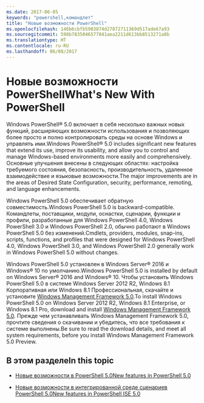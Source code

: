```yaml
---
ms.date: 2017-06-05
keywords: "powershell,командлет"
title: "Новые возможности PowerShell"
ms.openlocfilehash: 146b6cbfb5903874d27872711369d517ade67a93
ms.sourcegitcommit: 598b7835046577841aea2211d613bb8513271a8b
ms.translationtype: HT
ms.contentlocale: ru-RU
ms.lasthandoff: 06/08/2017
---
```

# <a name="what39s-new-with-powershell"></a><span data-ttu-id="feca0-103">Новые возможности PowerShell</span><span class="sxs-lookup"><span data-stu-id="feca0-103">What&#39;s New With PowerShell</span></span>
<span data-ttu-id="feca0-104">Windows PowerShell® 5.0 включает в себя несколько важных новых функций, расширяющих возможности использования и позволяющих более просто и полно контролировать среды на основе Windows и управлять ими.</span><span class="sxs-lookup"><span data-stu-id="feca0-104">Windows PowerShell® 5.0 includes significant new features that extend its use, improve its usability, and allow you to control and manage Windows-based environments more easily and comprehensively.</span></span>  <span data-ttu-id="feca0-105">Основные улучшения внесены в следующих областях: настройка требуемого состояния, безопасность, производительность, удаленное взаимодействие и языковые возможности.</span><span class="sxs-lookup"><span data-stu-id="feca0-105">The major improvements are in the areas of Desired State Configuration, security, performance, remoting, and language enhancements.</span></span>

<span data-ttu-id="feca0-106">Windows PowerShell 5.0 обеспечивает обратную совместимость.</span><span class="sxs-lookup"><span data-stu-id="feca0-106">Windows PowerShell 5.0 is backward-compatible.</span></span> <span data-ttu-id="feca0-107">Командлеты, поставщики, модули, оснастки, сценарии, функции и профили, разработанные для Windows PowerShell 4.0, Windows PowerShell 3.0 и Windows PowerShell 2.0, обычно работают в Windows PowerShell 5.0 без изменений.</span><span class="sxs-lookup"><span data-stu-id="feca0-107">Cmdlets, providers, modules, snap-ins, scripts, functions, and profiles that were designed for Windows PowerShell 4.0, Windows PowerShell 3.0, and Windows PowerShell 2.0 generally work in Windows PowerShell 5.0 without changes.</span></span>

<span data-ttu-id="feca0-108">Windows PowerShell 5.0 установлен в Windows Server® 2016 и Windows® 10 по умолчанию.</span><span class="sxs-lookup"><span data-stu-id="feca0-108">Windows PowerShell 5.0 is installed by default on Windows Server® 2016 and Windows® 10.</span></span> <span data-ttu-id="feca0-109">Чтобы установить Windows PowerShell 5.0 в системе Windows Server 2012 R2, Windows 8.1 Корпоративная или Windows 8.1 Профессиональная, скачайте и установите [Windows Management Framework 5.0](https://go.microsoft.com/fwlink/?linkid=830436).</span><span class="sxs-lookup"><span data-stu-id="feca0-109">To install Windows PowerShell 5.0 on Windows Server 2012 R2, Windows 8.1 Enterprise, or Windows 8.1 Pro, download and install [Windows Management Framework 5.0](https://go.microsoft.com/fwlink/?linkid=830436).</span></span> <span data-ttu-id="feca0-110">Прежде чем устанавливать Windows Management Framework 5.0, прочтите сведения о скачивании и убедитесь, что все требования к системе выполнены.</span><span class="sxs-lookup"><span data-stu-id="feca0-110">Be sure to read the download details, and meet all system requirements, before you install Windows Management Framework 5.0 Preview.</span></span>

## <a name="in-this-topic"></a><span data-ttu-id="feca0-111">В этом разделе</span><span class="sxs-lookup"><span data-stu-id="feca0-111">In this topic</span></span>

-   [<span data-ttu-id="feca0-112">Новые возможности в PowerShell 5.0</span><span class="sxs-lookup"><span data-stu-id="feca0-112">New features in  PowerShell 5.0</span></span>](What-s-New-in-Windows-PowerShell-50.md)

-   [<span data-ttu-id="feca0-113">Новые возможности в интегрированной среде сценариев PowerShell 5.0</span><span class="sxs-lookup"><span data-stu-id="feca0-113">New features in PowerShell ISE 5.0</span></span>](What-s-New-in-the-PowerShell-50-ISE.md)

<!--
-   New features in Windows PowerShell 4.0

-   New features in Windows PowerShell 3.0
-->

